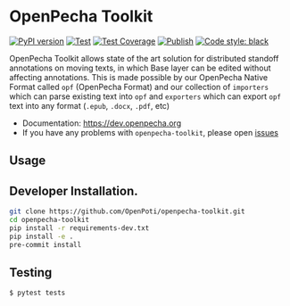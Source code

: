 # OpenPecha Toolkit
[![PyPI version](https://badge.fury.io/py/openpecha.svg)](https://badge.fury.io/py/openpecha)
[![Test](https://github.com/OpenPecha-dev/openpecha-toolkit/actions/workflows/test.yml/badge.svg)](https://github.com/OpenPecha-dev/openpecha-toolkit/actions/workflows/test.yml)
[![Test Coverage](https://github.com/OpenPecha-dev/openpecha-toolkit/actions/workflows/test-coverage.yaml/badge.svg)](https://github.com/OpenPecha-dev/openpecha-toolkit/actions/workflows/test-coverage.yaml)
[![Publish](https://github.com/OpenPecha-dev/openpecha-toolkit/actions/workflows/publish.yaml/badge.svg)](https://github.com/OpenPecha-dev/openpecha-toolkit/actions/workflows/publish.yaml)
[![Code style: black](https://img.shields.io/badge/code%20style-black-000000.svg)](https://github.com/psf/black)

OpenPecha Toolkit allows state of the art solution for distributed standoff annotations on moving texts, in which Base layer can be edited without affecting annotations. This is made possible by our OpenPecha Native Format called `opf` (OpenPecha Format) and our collection of `importers` which can parse existing text into `opf` and `exporters` which can export `opf` text into any format (`.epub`, `.docx`, `.pdf`, etc)

- Documentation: https://dev.openpecha.org
- If you have any problems with `openpecha-toolkit`, please open [issues](https://github.com/OpenPecha-dev/openpecha-toolkit/issues/new/choose)


## Usage



## Developer Installation.
```bash
git clone https://github.com/OpenPoti/openpecha-toolkit.git
cd openpecha-toolkit
pip install -r requirements-dev.txt
pip install -e .
pre-commit install
```

## Testing
```
$ pytest tests
```
